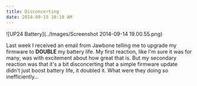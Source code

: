 ```yaml
---
title: Disconcerting
date: 2014-09-15 10:19 AM
---
```


![UP24 Battery](../Images/Screenshot 2014-09-14 19.00.55.png)

Last week I received an email from Jawbone telling me to upgrade my firmware to **DOUBLE** my battery life. My first reaction, like I'm sure it was for many, was with excitement about how great that is. But my secondary reaction was that it's a bit disconcerting that a simple firmware update didn't just boost battery life, it doubled it. What were they doing so inefficiently...
